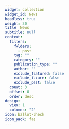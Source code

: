 ```yaml
---
widget: collection
widget_id: News
headless: true
weight: 30
title: News
subtitle: null
content:
  filters:
    folders:
      - post
    tag: ""
    category: ""
    publication_type: ""
    author: ""
    exclude_featured: false
    exclude_future: false
    exclude_past: false
  count: 3
  offset: 0
  order: desc
design:
  view: 1
  columns: "2"
icon: ballot-check
icon_pack: fas
---
```

